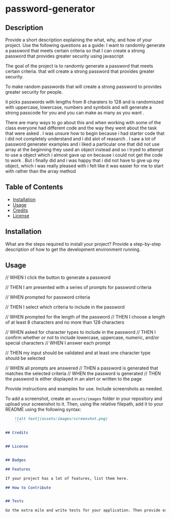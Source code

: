 # password-generator

## Description

Provide a short description explaining the what, why, and how of your project. Use the following questions as a guide:
I want  to randomly generate a password that meets certain criteria so that  I can create a strong password that provides greater security using javascript



The goal of the project is to randomly generate a password that meets certain criteria. that will create a strong password that provides greater security.

To make random passwords that will create a strong password to  provides greater security for people.

it picks passwords with lengths from 8 charaters to 128 and is randomiszed with uppercase, lowercase, numbers and symbols and will generate a strong passcode for you and you can make as many as you want .

 There are many ways to go about this and when working with some of the class everyone had different code and the way they went about the task that were asked . I was unsure how to begin because i had starter code that i did not completely understand and i did alot of reasarch . I saw a lot of password generater examples and i liked a particular one that did not use array at the beginning they used an object instead  and so i tryed to attempt to use a object which i almost gave up on because i could not get the code to work . But i finally did and i was happy that i did not have to give up my object, which i was really pleased with i felt like it was easier for me to start with rather than the array method 
 
## Table of Contents 


- [Installation](#installation)
- [Usage](#usage)
- [Credits](#credits)
- [License](#license)

## Installation

What are the steps required to install your project? Provide a step-by-step description of how to get the development environment running.

## Usage


// WHEN I click the button to generate a password


// THEN I am presented with a series of prompts for password criteria


// WHEN prompted for password criteria



// THEN I select which criteria to include in the password



// WHEN prompted for the length of the password
// THEN I choose a length of at least 8 characters and no more than 128 characters



// WHEN asked for character types to include in the password
// THEN I confirm whether or not to include lowercase, uppercase, numeric, and/or special characters
// WHEN I answer each prompt





// THEN my input should be validated and at least one character type should be selected




// WHEN all prompts are answered
// THEN a password is generated that matches the selected criteria
// WHEN the password is generated
// THEN the password is either displayed in an alert or written to the page







Provide instructions and examples for use. Include screenshots as needed.

To add a screenshot, create an `assets/images` folder in your repository and upload your screenshot to it. Then, using the relative filepath, add it to your README using the following syntax:
```md
    ![alt text](assets/images/screenshot.png)
    ```

## Credits


## License


## Badges

## Features

If your project has a lot of features, list them here.

## How to Contribute


## Tests

Go the extra mile and write tests for your application. Then provide examples on how to run them here.


